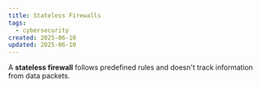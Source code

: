 ```yaml
---
title: Stateless Firewalls
tags:
  - cybersecurity
created: 2025-06-10
updated: 2025-06-10
---
```


A **stateless firewall** follows predefined rules and doesn't track information from data packets.